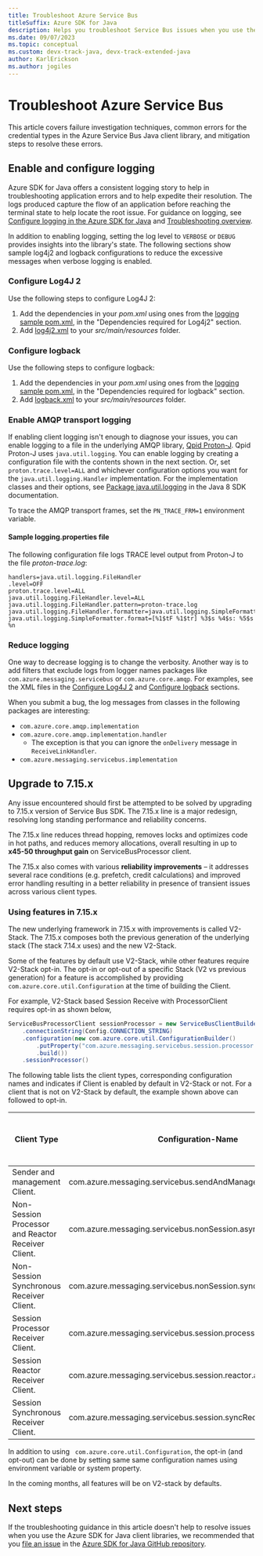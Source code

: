 ```yaml
---
title: Troubleshoot Azure Service Bus
titleSuffix: Azure SDK for Java
description: Helps you troubleshoot Service Bus issues when you use the Azure SDK for Java.
ms.date: 09/07/2023
ms.topic: conceptual
ms.custom: devx-track-java, devx-track-extended-java
author: KarlErickson
ms.author: jogiles
---
```


# Troubleshoot Azure Service Bus

This article covers failure investigation techniques, common errors for the credential types in the Azure Service Bus Java client library, and mitigation steps to resolve these errors.

## Enable and configure logging

Azure SDK for Java offers a consistent logging story to help in troubleshooting application errors and to help expedite their resolution. The logs produced capture the flow of an application before reaching the terminal state to help locate the root issue. For guidance on logging, see [Configure logging in the Azure SDK for Java](logging-overview.md) and [Troubleshooting overview](troubleshooting-overview.md).

In addition to enabling logging, setting the log level to `VERBOSE` or `DEBUG` provides insights into the library's state. The following sections show sample log4j2 and logback configurations to reduce the excessive messages when verbose logging is enabled.

### Configure Log4J 2

Use the following steps to configure Log4J 2:

1. Add the dependencies in your *pom.xml* using ones from the [logging sample pom.xml][LoggingPom], in the "Dependencies required for Log4j2" section.
1. Add [log4j2.xml](https://github.com/Azure/azure-sdk-for-java/tree/main/sdk/servicebus/azure-messaging-servicebus/docs/log4j2.xml) to your *src/main/resources* folder.

### Configure logback

Use the following steps to configure logback:

1. Add the dependencies in your *pom.xml* using ones from the [logging sample pom.xml][LoggingPom], in the "Dependencies required for logback" section.
1. Add [logback.xml](https://github.com/Azure/azure-sdk-for-java/tree/main/sdk/servicebus/azure-messaging-servicebus/docs/logback.xml) to your *src/main/resources* folder.

### Enable AMQP transport logging

If enabling client logging isn't enough to diagnose your issues, you can enable logging to a file in the underlying AMQP library, [Qpid Proton-J](https://qpid.apache.org/proton/). Qpid Proton-J uses `java.util.logging`. You can enable logging by creating a configuration file with the contents shown in the next section. Or, set `proton.trace.level=ALL` and whichever configuration options you want for the `java.util.logging.Handler` implementation. For the implementation classes and their options, see [Package java.util.logging](https://docs.oracle.com/javase/8/docs/api/java/util/logging/package-summary.html) in the Java 8 SDK documentation.

To trace the AMQP transport frames, set the `PN_TRACE_FRM=1` environment variable.

#### Sample logging.properties file

The following configuration file logs TRACE level output from Proton-J to the file *proton-trace.log*:

```properties
handlers=java.util.logging.FileHandler
.level=OFF
proton.trace.level=ALL
java.util.logging.FileHandler.level=ALL
java.util.logging.FileHandler.pattern=proton-trace.log
java.util.logging.FileHandler.formatter=java.util.logging.SimpleFormatter
java.util.logging.SimpleFormatter.format=[%1$tF %1$tr] %3$s %4$s: %5$s %n
```

### Reduce logging

One way to decrease logging is to change the verbosity. Another way is to add filters that exclude logs from logger names packages like `com.azure.messaging.servicebus` or `com.azure.core.amqp`. For examples, see the XML files in the [Configure Log4J 2](#configure-log4j-2) and [Configure logback](#configure-logback) sections.

When you submit a bug, the log messages from classes in the following packages are interesting:

* `com.azure.core.amqp.implementation`
* `com.azure.core.amqp.implementation.handler`
  * The exception is that you can ignore the `onDelivery` message in `ReceiveLinkHandler`.
* `com.azure.messaging.servicebus.implementation`

## Upgrade to 7.15.x

Any issue encountered should first be attempted to be solved by upgrading to 7.15.x version of Service Bus SDK. The 7.15.x line is a major redesign, resolving long standing performance and reliability concerns. 

The 7.15.x line reduces thread hopping, removes locks and optimizes code in hot paths, and reduces memory allocations, overall resulting in up to **x45-50 throughput gain** on ServiceBusProcessor client. 

The 7.15.x also comes with various **reliability improvements** – it addresses several race conditions (e.g. prefetch, credit calculations) and improved error handling resulting in a better reliability in presence of transient issues across various client types.

### Using features in 7.15.x

The new underlying framework in 7.15.x with improvements is called V2-Stack. The 7.15.x composes both the previous generation of the underlying stack (The stack 7.14.x uses) and the new V2-Stack.
 
Some of the features by default use V2-Stack, while other features require V2-Stack opt-in. The opt-in or opt-out of a specific Stack (V2 vs previous generation) for a feature is accomplished by providing `com.azure.core.util.Configuration` at the time of building the Client.

For example, V2-Stack based Session Receive with ProcessorClient requires opt-in as shown below,

```java
ServiceBusProcessorClient sessionProcessor = new ServiceBusClientBuilder()
    .connectionString(Config.CONNECTION_STRING)
    .configuration(new com.azure.core.util.ConfigurationBuilder()
        .putProperty("com.azure.messaging.servicebus.session.processor.asyncReceive.v2", "true") // 'false' by default, opt-in for V2-Stack.
        .build())
    .sessionProcessor()
```

The following table lists the client types, corresponding configuration names and indicates if Client is enabled by default in V2-Stack or not. For a client that is not on V2-Stack by default, the example shown above can followed to opt-in.


|  Client Type    | Configuration-Name  | Is on V2-Stack By default? | 
| -------- | ---------------------------- |---------------------------- |
|  Sender and management Client. |  com.azure.messaging.servicebus.sendAndManageRules.v2 |YES |
|  Non-Session Processor and Reactor Receiver Client. |  com.azure.messaging.servicebus.nonSession.asyncReceive.v2 |YES |
|  Non-Session Synchronous Receiver Client. |  com.azure.messaging.servicebus.nonSession.syncReceive.v2 |NO |
|  Session Processor Receiver Client. |  com.azure.messaging.servicebus.session.processor.asyncReceive.v2 |NO |
|  Session Reactor Receiver Client. |  com.azure.messaging.servicebus.session.reactor.asyncReceive.v2 |NO |
|  Session Synchronous Receiver Client. |  com.azure.messaging.servicebus.session.syncReceive.v2 |NO |

In addition to using ` com.azure.core.util.Configuration`, the opt-in (and opt-out) can be done by setting same same configuration names using environment variable or system property. 

In the coming months, all features will be on V2-stack by defaults.

## Next steps

If the troubleshooting guidance in this article doesn't help to resolve issues when you use the Azure SDK for Java client libraries, we recommended that you [file an issue](https://github.com/Azure/azure-sdk-for-java/issues/new/choose) in the [Azure SDK for Java GitHub repository](https://github.com/Azure/azure-sdk-for-java).

<!-- LINKS -->
[LoggingPom]: https://github.com/Azure/azure-sdk-for-java/tree/main/sdk/servicebus/azure-messaging-servicebus/docs/pom.xml
